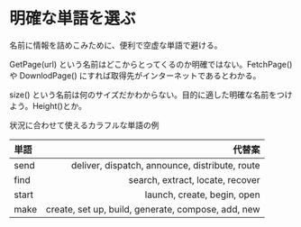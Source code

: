 明確な単語を選ぶ
================

名前に情報を詰めこみために、便利で空虚な単語で避ける。

GetPage(url) という名前はどこからとってくるのか明確ではない。FetchPage() や DownlodPage() にすれば取得先がインターネットであるとわかる。

size() という名前は何のサイズだかわからない。目的に適した明確な名前をつけよう。Height()とか。

状況に合わせて使えるカラフルな単語の例

|単語  |代替案
|:-----|------:
|send  |deliver, dispatch, announce, distribute, route
|find  |search, extract, locate, recover
|start | launch, create, begin, open
|make  |create, set up, build, generate, compose, add, new


